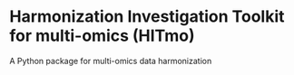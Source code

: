 # Harmonization Investigation Toolkit for multi-omics (HITmo)
A Python package for multi-omics data harmonization
